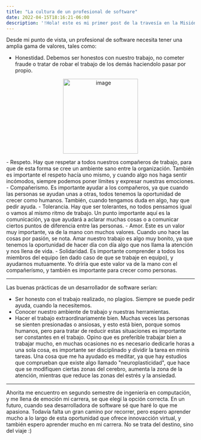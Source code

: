 ```yaml
---
title: "La cultura de un profesional de software"
date: 2022-04-15T18:16:21-06:00
description: '!Hola! este es mi primer post de la travesía en la Misión de Backend con Node JS de Launch X.'
---
```


Desde mi punto de vista, un profesional de software necesita tener una amplia gama de valores, tales como: 
- Honestidad. Debemos ser honestos con nuestro trabajo, no cometer fraude o tratar de robar el trabajo de los demás haciendolo pasar por propio. 
<p align="center">
<img width="200" alt="image" src="https://user-images.githubusercontent.com/89166148/170618460-456294a0-02b3-4342-afbf-6c8c5a56661f.png">
</p>
- Respeto. Hay que respetar a todos nuestros compañeros de trabajo, para que de esta forma se cree un ambiente sano entre la organización. También es importante el respeto hacía uno mismo, y cuando algo nos haga sentir incómodos, siempre podemos poner límites y expresar nuestras emociones.
- Compañerismo. Es importante ayudar a los compañeros, ya que cuando las personas se ayudan unas a otras, todos tenemos la oportunidad de crecer como humanos. También, cuando tengamos duda en algo,  hay que pedir ayuda. 
- Tolerancia. Hay que ser tolerantes, no todos pensamos igual o vamos al mismo ritmo de trabajo. Un punto importante aquí es la comunicación, ya que ayudará a aclarar muchas cosas o a comunicar ciertos puntos de diferencia entre las personas.
- Amor. Este es un valor muy importante, va de la mano con muchos valores. Cuando uno hace las cosas por pasión, se nota. Amar nuestro trabajo es algo muy bonito, ya que tenemos la oportunidad de hacer día con día algo que nos llama la atención y nos llena de vida.
- Solidaridad. Es importante comprender a todos los miembros del equipo (en dado caso de que se trabaje en equipo), y ayudarnos mutuamente. Yo driría que este valor va de la mano con el compañerísmo, y también es importante para crecer como personas.

---

Las buenas prácticas de un desarrollador de software serían:
- Ser honesto con el trabajo realizado, no plagios. Siempre se puede pedir ayuda, cuando la necesitemos.
- Conocer nuestro ambiente de trabajo y nuestras herramientas.
- Hacer el trabajo extraordinariamente bien. Muchas veces las personas se sienten presionadas o ansiosas, y esto está bien, porque somos humanos, pero para tratar de reducir estas situaciones es importante ser constantes en el trabajo. Opino que es preferible trabajar bien a trabajar mucho, en muchas ocasiones no es necesario dedicarle horas a una sola cosa, es importante ser disciplinado y dividir la tarea en minis tareas. Una cosa que me ha ayudado es meditar, ya que hay estudios que comprueban que existe algo llamado "neuroplasticidad", que hace que se modifiquen ciertas zonas del cerebro, aumenta la zona de la atención, mientras que reduce las zonas del estrés y la ansiedad.

---

Ahorita me encuentro en segundo semestre de ingeniería en computación, y me llena de emoción mi carrera, se que elegí la opción correcta. En un futuro, cuando sea desarrolladora de software sé que haré lo que me apasiona. Todavía falta un gran camino por recorrer, pero espero aprender mucho a lo largo de esta oportunidad que ofrece innovacción virtual, y también espero aprender mucho en mi carrera. No se trata del destino, sino del viaje  :)
